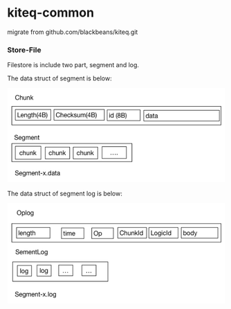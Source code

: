 # kiteq-common

migrate from github.com/blackbeans/kiteq.git 

### Store-File

Filestore is include two part, segment and log.

The data struct of segment is below:

![image](./doc/segment.png)


The data struct of segment log is below:

![image](./doc/segment_log.png)

  

